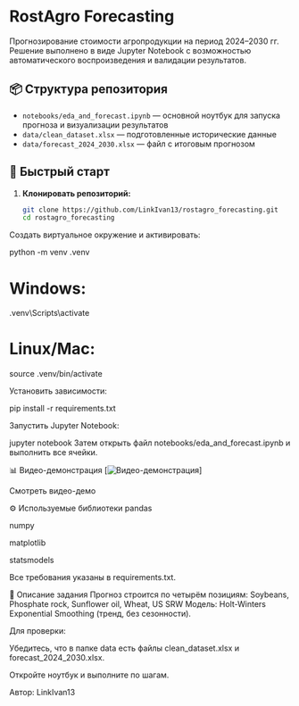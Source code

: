 # RostAgro Forecasting

Прогнозирование стоимости агропродукции на период 2024–2030 гг.  
Решение выполнено в виде Jupyter Notebook с возможностью автоматического воспроизведения и валидации результатов.

## 📦 Структура репозитория

- `notebooks/eda_and_forecast.ipynb` — основной ноутбук для запуска прогноза и визуализации результатов
- `data/clean_dataset.xlsx` — подготовленные исторические данные
- `data/forecast_2024_2030.xlsx` — файл с итоговым прогнозом

## 🚀 Быстрый старт

1. **Клонировать репозиторий:**
   ```bash
   git clone https://github.com/LinkIvan13/rostagro_forecasting.git
   cd rostagro_forecasting
   

Создать виртуальное окружение и активировать:

python -m venv .venv
# Windows:
.venv\Scripts\activate
# Linux/Mac:
source .venv/bin/activate


Установить зависимости:

pip install -r requirements.txt


Запустить Jupyter Notebook:

jupyter notebook
Затем открыть файл notebooks/eda_and_forecast.ipynb и выполнить все ячейки.

📊 Видео-демонстрация
[![Видео-демонстрация](https://drive.google.com/file/d/12EKBdrr6maai9wEN-fTsLLUtGZhSBONZ/view?usp=sharing)]

Смотреть видео-демо

⚙️ Используемые библиотеки
pandas

numpy

matplotlib

statsmodels

Все требования указаны в requirements.txt.



📝 Описание задания
Прогноз строится по четырём позициям: Soybeans, Phosphate rock, Sunflower oil, Wheat, US SRW
Модель: Holt-Winters Exponential Smoothing (тренд, без сезонности).


Для проверки:

Убедитесь, что в папке data есть файлы clean_dataset.xlsx и forecast_2024_2030.xlsx.

Откройте ноутбук и выполните по шагам.

Автор: LinkIvan13